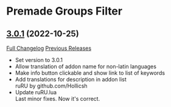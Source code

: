 # Premade Groups Filter

## [3.0.1](https://github.com/0xbs/premade-groups-filter/tree/3.0.1) (2022-10-25)
[Full Changelog](https://github.com/0xbs/premade-groups-filter/compare/3.0.0...3.0.1) [Previous Releases](https://github.com/0xbs/premade-groups-filter/releases)

- Set version to 3.0.1  
- Allow translation of addon name for non-latin languages  
- Make info button clickable and show link to list of keywords  
- Add translations for description in addon list  
    ruRU by github.com/Hollicsh  
- Update ruRU.lua  
    Last minor fixes. Now it's correct.  